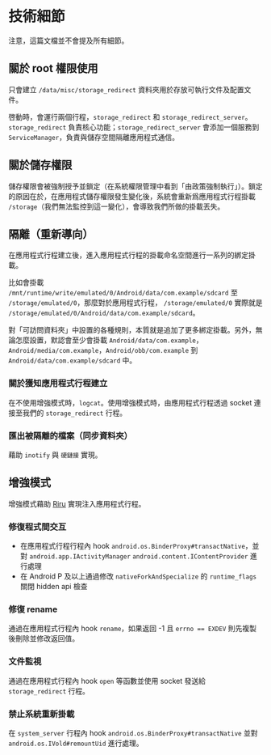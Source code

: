 # 技術細節

注意，這篇文檔並不會提及所有細節。

## 關於 root 權限使用

只會建立 `/data/misc/storage_redirect` 資料夾用於存放可執行文件及配置文件。

啓動時，會運行兩個行程，`storage_redirect` 和 `storage_redirect_server`。`storage_redirect` 負責核心功能；`storage_redirect_server` 會添加一個服務到 `ServiceManager`，負責與儲存空間隔離應用程式通信。

## 關於儲存權限

儲存權限會被強制授予並鎖定（在系統權限管理中看到「由政策強制執行」）。鎖定的原因在於，在應用程式儲存權限發生變化後，系統會重新爲應用程式行程掛載 `/storage`（我們無法監控到這一變化），會導致我們所做的掛載丟失。

## 隔離（重新導向）

在應用程式行程建立後，進入應用程式行程的掛載命名空間進行一系列的綁定掛載。

比如會掛載 `/mnt/runtime/write/emulated/0/Android/data/com.example/sdcard` 至 `/storage/emulated/0`，那麼對於應用程式行程， `/storage/emulated/0` 實際就是 `/storage/emulated/0/Android/data/com.example/sdcard`。

對「可訪問資料夾」中設置的各種規則，本質就是追加了更多綁定掛載。另外，無論怎麼設置，默認會至少會掛載 `Android/data/com.example`，`Android/media/com.example`，`Android/obb/com.example` 到 `Android/data/com.example/sdcard` 中。

### 關於獲知應用程式行程建立

  在不使用增強模式時，`logcat`。使用增強模式時，由應用程式行程透過 socket 連接至我們的 `storage_redirect` 行程。

### 匯出被隔離的檔案（同步資料夾）

藉助 `inotify` 與 `硬鏈接` 實現。

## 增強模式

增強模式藉助 [Riru](https://github.com/RikkaApps/Riru) 實現注入應用程式行程。

### 修復程式間交互

* 在應用程式行程行程內 hook `android.os.BinderProxy#transactNative`，並對 `android.app.IActivityManager` `android.content.IContentProvider` 進行處理
* 在 Android P 及以上通過修改 `nativeForkAndSpecialize` 的 `runtime_flags` 關閉 hidden api 檢查

### 修復 rename

通過在應用程式行程內 hook `rename`，如果返回 -1 且 `errno == EXDEV` 則先複製後刪除並修改返回值。

### 文件監視

通過在應用程式行程內 hook `open` 等函數並使用 socket 發送給 `storage_redirect` 行程。

### 禁止系統重新掛載 <Badge text="v21+"/>

在 `system_server` 行程內 hook `android.os.BinderProxy#transactNative` 並對 `android.os.IVold#remountUid` 進行處理。